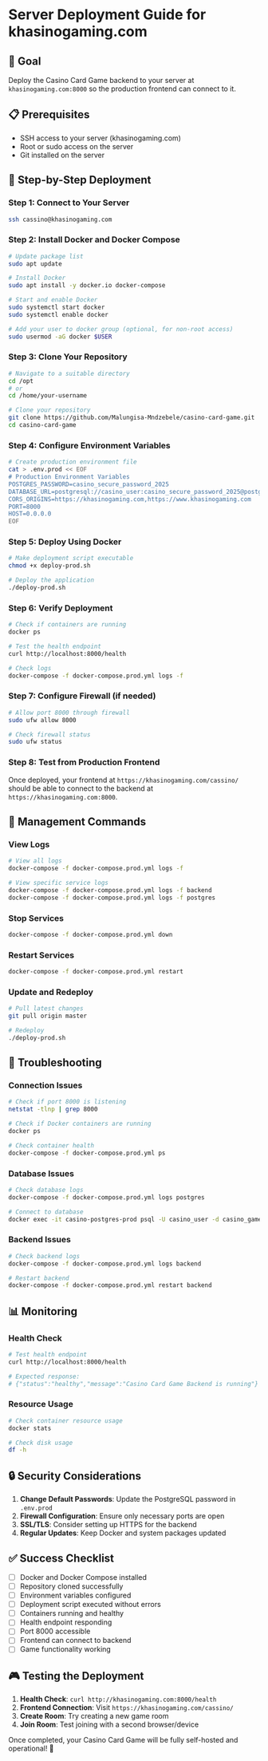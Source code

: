 # Server Deployment Guide for khasinogaming.com

## 🎯 Goal
Deploy the Casino Card Game backend to your server at `khasinogaming.com:8000` so the production frontend can connect to it.

## 📋 Prerequisites
- SSH access to your server (khasinogaming.com)
- Root or sudo access on the server
- Git installed on the server

## 🚀 Step-by-Step Deployment

### Step 1: Connect to Your Server
```bash
ssh cassino@khasinogaming.com
```

### Step 2: Install Docker and Docker Compose
```bash
# Update package list
sudo apt update

# Install Docker
sudo apt install -y docker.io docker-compose

# Start and enable Docker
sudo systemctl start docker
sudo systemctl enable docker

# Add your user to docker group (optional, for non-root access)
sudo usermod -aG docker $USER
```

### Step 3: Clone Your Repository
```bash
# Navigate to a suitable directory
cd /opt
# or
cd /home/your-username

# Clone your repository
git clone https://github.com/Malungisa-Mndzebele/casino-card-game.git
cd casino-card-game
```

### Step 4: Configure Environment Variables
```bash
# Create production environment file
cat > .env.prod << EOF
# Production Environment Variables
POSTGRES_PASSWORD=casino_secure_password_2025
DATABASE_URL=postgresql://casino_user:casino_secure_password_2025@postgres:5432/casino_game
CORS_ORIGINS=https://khasinogaming.com,https://www.khasinogaming.com
PORT=8000
HOST=0.0.0.0
EOF
```

### Step 5: Deploy Using Docker
```bash
# Make deployment script executable
chmod +x deploy-prod.sh

# Deploy the application
./deploy-prod.sh
```

### Step 6: Verify Deployment
```bash
# Check if containers are running
docker ps

# Test the health endpoint
curl http://localhost:8000/health

# Check logs
docker-compose -f docker-compose.prod.yml logs -f
```

### Step 7: Configure Firewall (if needed)
```bash
# Allow port 8000 through firewall
sudo ufw allow 8000

# Check firewall status
sudo ufw status
```

### Step 8: Test from Production Frontend
Once deployed, your frontend at `https://khasinogaming.com/cassino/` should be able to connect to the backend at `https://khasinogaming.com:8000`.

## 🔧 Management Commands

### View Logs
```bash
# View all logs
docker-compose -f docker-compose.prod.yml logs -f

# View specific service logs
docker-compose -f docker-compose.prod.yml logs -f backend
docker-compose -f docker-compose.prod.yml logs -f postgres
```

### Stop Services
```bash
docker-compose -f docker-compose.prod.yml down
```

### Restart Services
```bash
docker-compose -f docker-compose.prod.yml restart
```

### Update and Redeploy
```bash
# Pull latest changes
git pull origin master

# Redeploy
./deploy-prod.sh
```

## 🐛 Troubleshooting

### Connection Issues
```bash
# Check if port 8000 is listening
netstat -tlnp | grep 8000

# Check if Docker containers are running
docker ps

# Check container health
docker-compose -f docker-compose.prod.yml ps
```

### Database Issues
```bash
# Check database logs
docker-compose -f docker-compose.prod.yml logs postgres

# Connect to database
docker exec -it casino-postgres-prod psql -U casino_user -d casino_game
```

### Backend Issues
```bash
# Check backend logs
docker-compose -f docker-compose.prod.yml logs backend

# Restart backend
docker-compose -f docker-compose.prod.yml restart backend
```

## 📊 Monitoring

### Health Check
```bash
# Test health endpoint
curl http://localhost:8000/health

# Expected response:
# {"status":"healthy","message":"Casino Card Game Backend is running"}
```

### Resource Usage
```bash
# Check container resource usage
docker stats

# Check disk usage
df -h
```

## 🔒 Security Considerations

1. **Change Default Passwords**: Update the PostgreSQL password in `.env.prod`
2. **Firewall Configuration**: Ensure only necessary ports are open
3. **SSL/TLS**: Consider setting up HTTPS for the backend
4. **Regular Updates**: Keep Docker and system packages updated

## ✅ Success Checklist

- [ ] Docker and Docker Compose installed
- [ ] Repository cloned successfully
- [ ] Environment variables configured
- [ ] Deployment script executed without errors
- [ ] Containers running and healthy
- [ ] Health endpoint responding
- [ ] Port 8000 accessible
- [ ] Frontend can connect to backend
- [ ] Game functionality working

## 🎮 Testing the Deployment

1. **Health Check**: `curl http://khasinogaming.com:8000/health`
2. **Frontend Connection**: Visit `https://khasinogaming.com/cassino/`
3. **Create Room**: Try creating a new game room
4. **Join Room**: Test joining with a second browser/device

Once completed, your Casino Card Game will be fully self-hosted and operational! 🎯
